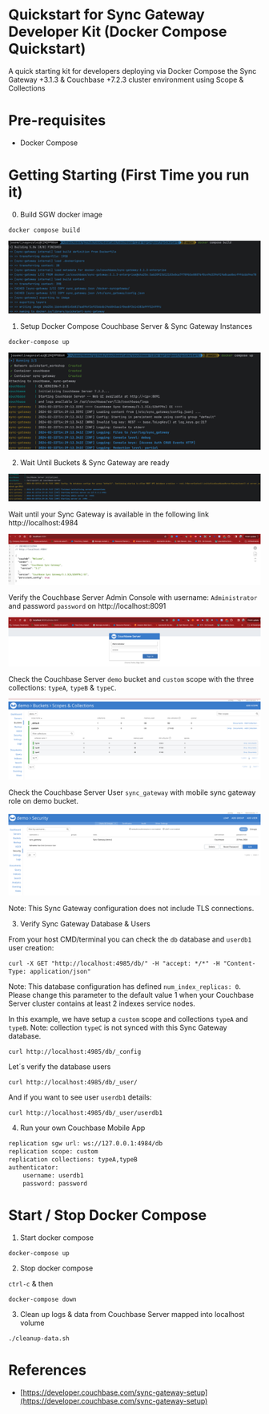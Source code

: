 # Quickstart for Sync Gateway Developer Kit (Docker Compose Quickstart)
 A quick starting kit for developers deploying via Docker Compose the Sync Gateway +3.1.3 & Couchbase +7.2.3 cluster environment using Scope &amp; Collections

# Pre-requisites

* Docker Compose 

# Getting Starting (First Time you run it)

0. Build SGW docker image

```
docker compose build
```

![build](/docs/assets/00_build.png)

1. Setup Docker Compose Couchbase Server & Sync Gateway Instances

```
docker-compose up
```

![up](/docs/assets/01_composeUp.png)


2. Wait Until Buckets & Sync Gateway are ready 


![Sync Gateway listening in 4984](/docs/assets/02_containers_ready.png)


Wait until your Sync Gateway is available in the following link http://localhost:4984 


![Sync Gateway listening in 4984](docs/assets/02_sgw_ready.png)


Verify the Couchbase Server Admin Console with username: `Administrator` and password `password` on http://localhost:8091

![Couchbase Console UI](/docs/assets/02_server.png)


Check the Couchbase Server `demo` bucket and `custom` scope with the three collections: `typeA`, `typeB` & `typeC`.

![collections](/docs/assets/02_collections.png)

Check the Couchbase Server User `sync_gateway` with mobile sync gateway role on demo bucket. 


![security](/docs/assets/02_security.png)


Note: This Sync Gateway configuration does not include TLS connections. 


3. Verify Sync Gateway Database & Users

From your host CMD/terminal you can check the `db` database and `userdb1` user creation: 

```
curl -X GET "http://localhost:4985/db/" -H "accept: */*" -H "Content-Type: application/json" 
```
Note: This database configuration has defined `num_index_replicas: 0`. Please change this parameter to the default value 1 when your Couchbase Server cluster contains at least 2 indexes service nodes. 

In this example, we have setup a `custom` scope and collections `typeA` and `typeB`. Note: collection `typeC` is not synced with this Sync Gateway database. 

```
curl http://localhost:4985/db/_config
```

Let´s verify the database users 

```
curl http://localhost:4985/db/_user/
```

And if you want to see user `userdb1` details:

```
curl http://localhost:4985/db/_user/userdb1
```


4. Run your own Couchbase Mobile App

```
replication sgw url: ws://127.0.0.1:4984/db
replication scope: custom
replication collections: typeA,typeB
authenticator: 
	username: userdb1
    password: password 
```


# Start / Stop Docker Compose


1. Start docker compose

```
docker-compose up
```

2. Stop docker compose

`ctrl-c` & then 

```
docker-compose down
```

3. Clean up logs & data from Couchbase Server mapped into localhost volume

```
./cleanup-data.sh
```


# References

* [https://developer.couchbase.com/sync-gateway-setup](https://developer.couchbase.com/sync-gateway-setup)
